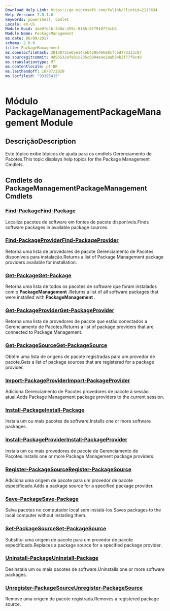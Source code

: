 ```yaml
---
Download Help Link: https://go.microsoft.com/fwlink/?linkid=2113634
Help Version: 7.0.1.0
keywords: powershell, cmdlet
Locale: en-US
Module Guid: 4ae9fd46-338a-459c-8186-07f910774cb8
Module Name: PackageManagement
ms.date: 06/09/2017
schema: 2.0.0
title: PackageManagement
ms.openlocfilehash: 28138731e65e14ceb4295466891fcbd772333c87
ms.sourcegitcommit: 9d95532afe81c235c8094eae28ab84b2f77f8c48
ms.translationtype: MT
ms.contentlocale: pt-BR
ms.lasthandoff: 10/07/2020
ms.locfileid: "93195415"
---
```

# <span data-ttu-id="e87cd-103">Módulo PackageManagement</span><span class="sxs-lookup"><span data-stu-id="e87cd-103">PackageManagement Module</span></span>

## <span data-ttu-id="e87cd-104">Descrição</span><span class="sxs-lookup"><span data-stu-id="e87cd-104">Description</span></span>

<span data-ttu-id="e87cd-105">Este tópico exibe tópicos de ajuda para os cmdlets Gerenciamento de Pacotes.</span><span class="sxs-lookup"><span data-stu-id="e87cd-105">This topic displays help topics for the Package Management Cmdlets.</span></span>

## <span data-ttu-id="e87cd-106">Cmdlets do PackageManagement</span><span class="sxs-lookup"><span data-stu-id="e87cd-106">PackageManagement Cmdlets</span></span>

### [<span data-ttu-id="e87cd-107">Find-Package</span><span class="sxs-lookup"><span data-stu-id="e87cd-107">Find-Package</span></span>](Find-Package.md)
<span data-ttu-id="e87cd-108">Localiza pacotes de software em fontes de pacote disponíveis.</span><span class="sxs-lookup"><span data-stu-id="e87cd-108">Finds software packages in available package sources.</span></span>

### [<span data-ttu-id="e87cd-109">Find-PackageProvider</span><span class="sxs-lookup"><span data-stu-id="e87cd-109">Find-PackageProvider</span></span>](Find-PackageProvider.md)
<span data-ttu-id="e87cd-110">Retorna uma lista de provedores de pacote Gerenciamento de Pacotes disponíveis para instalação.</span><span class="sxs-lookup"><span data-stu-id="e87cd-110">Returns a list of Package Management package providers available for installation.</span></span>

### [<span data-ttu-id="e87cd-111">Get-Package</span><span class="sxs-lookup"><span data-stu-id="e87cd-111">Get-Package</span></span>](Get-Package.md)
<span data-ttu-id="e87cd-112">Retorna uma lista de todos os pacotes de software que foram instalados com o **PackageManagement** .</span><span class="sxs-lookup"><span data-stu-id="e87cd-112">Returns a list of all software packages that were installed with **PackageManagement** .</span></span>

### [<span data-ttu-id="e87cd-113">Get-PackageProvider</span><span class="sxs-lookup"><span data-stu-id="e87cd-113">Get-PackageProvider</span></span>](Get-PackageProvider.md)
<span data-ttu-id="e87cd-114">Retorna uma lista de provedores de pacote que estão conectados a Gerenciamento de Pacotes.</span><span class="sxs-lookup"><span data-stu-id="e87cd-114">Returns a list of package providers that are connected to Package Management.</span></span>

### [<span data-ttu-id="e87cd-115">Get-PackageSource</span><span class="sxs-lookup"><span data-stu-id="e87cd-115">Get-PackageSource</span></span>](Get-PackageSource.md)
<span data-ttu-id="e87cd-116">Obtém uma lista de origens de pacote registradas para um provedor de pacote.</span><span class="sxs-lookup"><span data-stu-id="e87cd-116">Gets a list of package sources that are registered for a package provider.</span></span>

### [<span data-ttu-id="e87cd-117">Import-PackageProvider</span><span class="sxs-lookup"><span data-stu-id="e87cd-117">Import-PackageProvider</span></span>](Import-PackageProvider.md)
<span data-ttu-id="e87cd-118">Adiciona Gerenciamento de Pacotes provedores de pacote à sessão atual.</span><span class="sxs-lookup"><span data-stu-id="e87cd-118">Adds Package Management package providers to the current session.</span></span>

### [<span data-ttu-id="e87cd-119">Install-Package</span><span class="sxs-lookup"><span data-stu-id="e87cd-119">Install-Package</span></span>](Install-Package.md)
<span data-ttu-id="e87cd-120">Instala um ou mais pacotes de software.</span><span class="sxs-lookup"><span data-stu-id="e87cd-120">Installs one or more software packages.</span></span>

### [<span data-ttu-id="e87cd-121">Install-PackageProvider</span><span class="sxs-lookup"><span data-stu-id="e87cd-121">Install-PackageProvider</span></span>](Install-PackageProvider.md)
<span data-ttu-id="e87cd-122">Instala um ou mais provedores de pacote de Gerenciamento de Pacotes.</span><span class="sxs-lookup"><span data-stu-id="e87cd-122">Installs one or more Package Management package providers.</span></span>

### [<span data-ttu-id="e87cd-123">Register-PackageSource</span><span class="sxs-lookup"><span data-stu-id="e87cd-123">Register-PackageSource</span></span>](Register-PackageSource.md)
<span data-ttu-id="e87cd-124">Adiciona uma origem de pacote para um provedor de pacote especificado.</span><span class="sxs-lookup"><span data-stu-id="e87cd-124">Adds a package source for a specified package provider.</span></span>

### [<span data-ttu-id="e87cd-125">Save-Package</span><span class="sxs-lookup"><span data-stu-id="e87cd-125">Save-Package</span></span>](Save-Package.md)
<span data-ttu-id="e87cd-126">Salva pacotes no computador local sem instalá-los.</span><span class="sxs-lookup"><span data-stu-id="e87cd-126">Saves packages to the local computer without installing them.</span></span>

### [<span data-ttu-id="e87cd-127">Set-PackageSource</span><span class="sxs-lookup"><span data-stu-id="e87cd-127">Set-PackageSource</span></span>](Set-PackageSource.md)
<span data-ttu-id="e87cd-128">Substitui uma origem de pacote para um provedor de pacote especificado.</span><span class="sxs-lookup"><span data-stu-id="e87cd-128">Replaces a package source for a specified package provider.</span></span>

### [<span data-ttu-id="e87cd-129">Uninstall-Package</span><span class="sxs-lookup"><span data-stu-id="e87cd-129">Uninstall-Package</span></span>](Uninstall-Package.md)
<span data-ttu-id="e87cd-130">Desinstala um ou mais pacotes de software.</span><span class="sxs-lookup"><span data-stu-id="e87cd-130">Uninstalls one or more software packages.</span></span>

### [<span data-ttu-id="e87cd-131">Unregister-PackageSource</span><span class="sxs-lookup"><span data-stu-id="e87cd-131">Unregister-PackageSource</span></span>](Unregister-PackageSource.md)
<span data-ttu-id="e87cd-132">Remove uma origem de pacote registrada.</span><span class="sxs-lookup"><span data-stu-id="e87cd-132">Removes a registered package source.</span></span>
